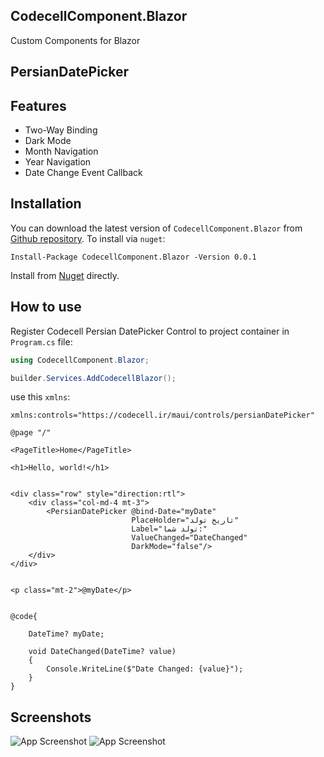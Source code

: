 ## CodecellComponent.Blazor
Custom Components for Blazor

## PersianDatePicker
## Features

- Two-Way Binding
- Dark Mode
- Month Navigation
- Year Navigation
- Date Change Event Callback

## Installation
You can download the latest version of `CodecellComponent.Blazor` from [Github repository](https://github.com/codecellir/Codecell.MAUI.Controls).
To install via `nuget`:
```
Install-Package CodecellComponent.Blazor -Version 0.0.1
```
Install from [Nuget](https://www.nuget.org/packages/Codecell.PersiandatePicker.MAUI) directly.

## How to use
Register Codecell Persian DatePicker Control to project container in `Program.cs` file:
``` C#
using CodecellComponent.Blazor;

builder.Services.AddCodecellBlazor();
```

use this `xmlns`:
```
xmlns:controls="https://codecell.ir/maui/controls/persianDatePicker"
```
``` Razor
@page "/"

<PageTitle>Home</PageTitle>

<h1>Hello, world!</h1>


<div class="row" style="direction:rtl">
    <div class="col-md-4 mt-3">
        <PersianDatePicker @bind-Date="myDate"
                           PlaceHolder="تاریخ تولد"
                           Label="تولد شما:"
                           ValueChanged="DateChanged"
                           DarkMode="false"/>
    </div>
</div>


<p class="mt-2">@myDate</p>


@code{

    DateTime? myDate;

    void DateChanged(DateTime? value)
    {
        Console.WriteLine($"Date Changed: {value}");
    }
}

```


## Screenshots
![App Screenshot](https://github.com/codecellir/Codecell.Blazor.Components/blob/master/screenshots/light.png?raw=true)
![App Screenshot](https://github.com/codecellir/Codecell.Blazor.Components/blob/master/screenshots/dark.png?raw=true)